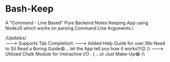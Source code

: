 # Bash-Keep

A "Command - Line Based" Pure Backend Notes Keeping App using NodeJS which works on parsing Command Line Arguments.\ 


/*Updates*/\
---> Supports Tab Completion\ 
---> Added Help Guide for user.(No Need to Sit Read a Boring Guide😄... let the App tell you how it works!!!😉 )\ 
---> Utilized Chalk Module for Interactive I/O . ( ...or Just Make-Up😂 )\
